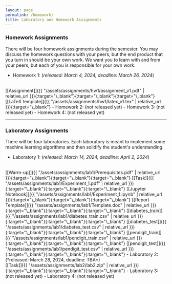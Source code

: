 ```yaml
---
layout: page
permalink: /homework/
title: Laboratory and Homework Assignments
---
```


### Homework Assignments
There will be four homework assignments during the semester. You may discuss the homework questions with your peers, but the end product that you turn in should be your own work. We want you to learn with and from your peers, but each of you is responsible for your own work.


- Homework 1: (*released: March 4, 2024, deadline: March 26, 2024*)
<br>
[[Assignment]]({{ "/assets/assignments/hw1/assignment_v1.pdf" | relative_url }}){:target="\_blank"}{:target="\_blank"}{:target="\_blank"} [[LaTeX template]]({{ "/assets/assignments/hw1/latex_v1.tex" | relative_url }}){:target="\_blank"}
- Homework 2: (not released yet)
- Homework 3: (not released yet)
- Homework 4: (not released yet)

***

### Laboratory Assignments

There will be four laboratories. Each laboratory is meant to implement some machine learning algorithms and then solidify the student's understanding.


- Laboratory 1: (*released: March 14, 2024, deadline: April 2, 2024*)
<br>
[[Warm-up]]({{ "/assets/assignments/lab1/Prerequisites.pdf" | relative_url }}){:target="\_blank"}{:target="\_blank"}{:target="\_blank"} 
[[Task]]({{ "/assets/assignments/lab1/Experiment_1.pdf" | relative_url }}){:target="\_blank"}{:target="\_blank"}{:target="\_blank"}  
[[Jupyter Notebook]]({{ "/assets/assignments/lab1/Experiment_1.ipynb" | relative_url }}){:target="\_blank"}{:target="\_blank"}{:target="\_blank"} 
[[Report Template]]({{ "/assets/assignments/lab1/Template.doc" | relative_url }}){:target="\_blank"}{:target="\_blank"}{:target="\_blank"} 
[[diabetes_train]]({{ "/assets/assignments/lab1/diabetes_train.csv" | relative_url }}){:target="\_blank"}{:target="\_blank"}{:target="\_blank"} 
[[diabetes_test]]({{ "/assets/assignments/lab1/diabetes_test.csv" | relative_url }}){:target="\_blank"}{:target="\_blank"}{:target="\_blank"} 
[[pendigit_train]]({{ "/assets/assignments/lab1/pendigit_train.csv" | relative_url }}){:target="\_blank"}{:target="\_blank"}{:target="\_blank"} 
[[pendigit_test]]({{ "/assets/assignments/lab1/pendigit_test.csv" | relative_url }}){:target="\_blank"}{:target="\_blank"}{:target="\_blank"} 
- Laboratory 2: (*released: March 28, 2024, deadline: TBA*)
<br>
[[Task]]({{ "/assets/assignments/lab2/lab2.zip" | relative_url }}){:target="\_blank"}{:target="\_blank"}{:target="\_blank"}
- Laboratory 3: (not released yet)
- Laboratory 4: (not released yet)